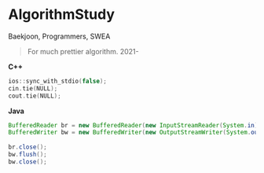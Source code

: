 # AlgorithmStudy
Baekjoon, Programmers, SWEA

>For much prettier algorithm. 2021-

**C++**
~~~c++
ios::sync_with_stdio(false);
cin.tie(NULL);
cout.tie(NULL);
~~~

**Java**
~~~java
BufferedReader br = new BufferedReader(new InputStreamReader(System.in));
BufferedWriter bw = new BufferedWriter(new OutputStreamWriter(System.out));
        
br.close();
bw.flush();
bw.close();
~~~

